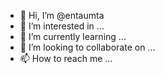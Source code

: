 - 👋 Hi, I’m @entaumta
- 👀 I’m interested in ...
- 🌱 I’m currently learning ...
- 💞️ I’m looking to collaborate on ...
- 📫 How to reach me ...

<!---
entaumta/entaumta is a ✨ special ✨ repository because its `README.md` (this file) appears on your GitHub profile.
You can click the Preview link to take a look at your changes.
--->
